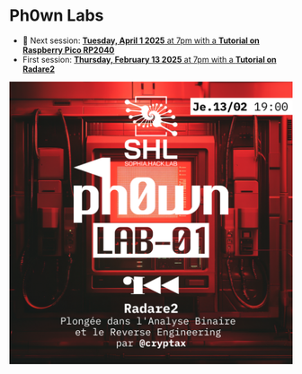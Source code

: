 # Ph0wn Labs

- :date: Next session: [**Tuesday, April 1 2025** at 7pm with a **Tutorial on Raspberry Pico RP2040**](./lab-02/README.md)
-  First session: [**Thursday, February 13 2025** at 7pm with a **Tutorial on Radare2**](./lab-01/README.md)


![](./images/ph0wn.Labs_LAB-01.png)
